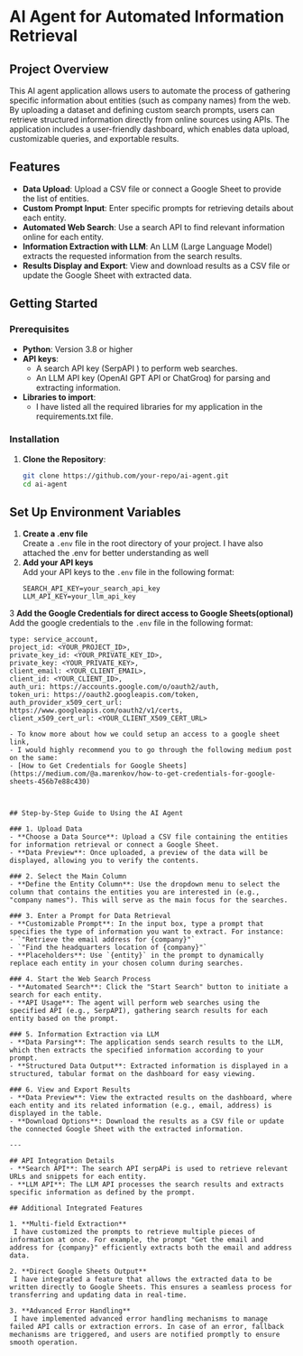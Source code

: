# AI Agent for Automated Information Retrieval

## Project Overview
This AI agent application allows users to automate the process of gathering specific information about entities (such as company names) from the web. By uploading a dataset and defining custom search prompts, users can retrieve structured information directly from online sources using APIs. The application includes a user-friendly dashboard, which enables data upload, customizable queries, and exportable results.

## Features
- **Data Upload**: Upload a CSV file or connect a Google Sheet to provide the list of entities.
- **Custom Prompt Input**: Enter specific prompts for retrieving details about each entity.
- **Automated Web Search**: Use a search API to find relevant information online for each entity.
- **Information Extraction with LLM**: An LLM (Large Language Model) extracts the requested information from the search results.
- **Results Display and Export**: View and download results as a CSV file or update the Google Sheet with extracted data.

## Getting Started

### Prerequisites
- **Python**: Version 3.8 or higher
- **API keys**:
  - A search API key (SerpAPI ) to perform web searches.
  - An LLM API key (OpenAI GPT API or ChatGroq) for parsing and extracting information.
- **Libraries to import**:
  - I have listed all the required libraries for my application in the requirements.txt file.

### Installation
1. **Clone the Repository**:
   ```bash
   git clone https://github.com/your-repo/ai-agent.git
   cd ai-agent
## Set Up Environment Variables

1. **Create a .env file**  
   Create a `.env` file in the root directory of your project.
   I have also attached the .env for better understanding as well
2. **Add your API keys**  
   Add your API keys to the `.env` file in the following format:
   ```env
   SEARCH_API_KEY=your_search_api_key
   LLM_API_KEY=your_llm_api_key

3 **Add the Google Credentials for direct access to Google Sheets(optional)**
  Add the google credentials to the `.env` file in the following format:
  ```env
  type: service_account,
  project_id: <YOUR_PROJECT_ID>,
  private_key_id: <YOUR_PRIVATE_KEY_ID>,
  private_key: <YOUR_PRIVATE_KEY>,
  client_email: <YOUR_CLIENT_EMAIL>,
  client_id: <YOUR_CLIENT_ID>,
  auth_uri: https://accounts.google.com/o/oauth2/auth,
  token_uri: https://oauth2.googleapis.com/token,
  auth_provider_x509_cert_url: https://www.googleapis.com/oauth2/v1/certs,
  client_x509_cert_url: <YOUR_CLIENT_X509_CERT_URL>

- To know more about how we could setup an access to a google sheet link,
- I would highly recommend you to go through the following medium post on the same:
- [How to Get Credentials for Google Sheets](https://medium.com/@a.marenkov/how-to-get-credentials-for-google-sheets-456b7e88c430)



## Step-by-Step Guide to Using the AI Agent

### 1. Upload Data
- **Choose a Data Source**: Upload a CSV file containing the entities for information retrieval or connect a Google Sheet.
- **Data Preview**: Once uploaded, a preview of the data will be displayed, allowing you to verify the contents.

### 2. Select the Main Column
- **Define the Entity Column**: Use the dropdown menu to select the column that contains the entities you are interested in (e.g., "company names"). This will serve as the main focus for the searches.

### 3. Enter a Prompt for Data Retrieval
- **Customizable Prompt**: In the input box, type a prompt that specifies the type of information you want to extract. For instance:
  - `"Retrieve the email address for {company}"`
  - `"Find the headquarters location of {company}"`
- **Placeholders**: Use `{entity}` in the prompt to dynamically replace each entity in your chosen column during searches.

### 4. Start the Web Search Process
- **Automated Search**: Click the "Start Search" button to initiate a search for each entity.
- **API Usage**: The agent will perform web searches using the specified API (e.g., SerpAPI), gathering search results for each entity based on the prompt.

### 5. Information Extraction via LLM
- **Data Parsing**: The application sends search results to the LLM, which then extracts the specified information according to your prompt.
- **Structured Data Output**: Extracted information is displayed in a structured, tabular format on the dashboard for easy viewing.

### 6. View and Export Results
- **Data Preview**: View the extracted results on the dashboard, where each entity and its related information (e.g., email, address) is displayed in the table.
- **Download Options**: Download the results as a CSV file or update the connected Google Sheet with the extracted information.

---

## API Integration Details
- **Search API**: The search API serpAPi is used to retrieve relevant URLs and snippets for each entity.
- **LLM API**: The LLM API processes the search results and extracts specific information as defined by the prompt.

## Additional Integrated Features

1. **Multi-field Extraction**  
   I have customized the prompts to retrieve multiple pieces of information at once. For example, the prompt "Get the email and address for {company}" efficiently extracts both the email and address data.

2. **Direct Google Sheets Output**  
   I have integrated a feature that allows the extracted data to be written directly to Google Sheets. This ensures a seamless process for transferring and updating data in real-time.

3. **Advanced Error Handling**  
   I have implemented advanced error handling mechanisms to manage failed API calls or extraction errors. In case of an error, fallback mechanisms are triggered, and users are notified promptly to ensure smooth operation.

